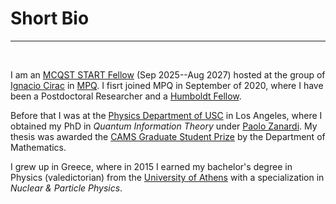 # **Short Bio**

---

</br>


I am an [MCQST START Fellow](https://www.mcqst.de/support/start-fellowship/) (Sep 2025--Aug 2027) hosted at the group of [Ignacio Cirac](https://www.mpq.mpg.de/6497409/prof-dr-ignacio-cirac) in [MPQ](https://www.mpq.mpg.de/6497359/theory-homepage). I fisrt joined MPQ in September of 2020, where I have been a Postdoctoral Researcher and a [Humboldt Fellow](https://www.humboldt-foundation.de/en/).

Before that I was at the [Physics Department of USC](https://dornsife.usc.edu/physics/) in Los Angeles, where I obtained my PhD in *Quantum Information Theory* under [Paolo Zanardi](https://dornsife.usc.edu/profile/paolo-zanardi/). My thesis was awarded the [CAMS Graduate Student Prize](https://dornsife.usc.edu/cams/cams-prize/) by the Department of Mathematics.

I grew up in Greece, where in 2015 I earned my bachelor's degree in Physics (valedictorian) from the [University of Athens](https://en.phys.uoa.gr/) with a specialization in *Nuclear & Particle Physics*.
